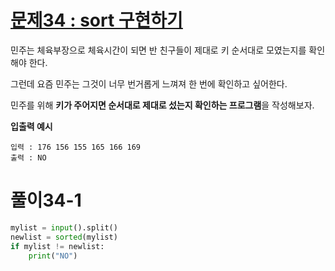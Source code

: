 # [문제34 : sort 구현하기](https://www.notion.so/34-sort-3c7374965a1549d59b17d15c32eba8f5)

민주는 체육부장으로 체육시간이 되면 반 친구들이 제대로 키 순서대로 모였는지를 확인해야 한다.

그런데 요즘 민주는 그것이 너무 번거롭게 느껴져 한 번에 확인하고 싶어한다. 

민주를 위해 **키가 주어지면 순서대로 제대로 섰는지 확인하는 프로그램**을 작성해보자.

**입출력 예시**

    입력 : 176 156 155 165 166 169
    출력 : NO

# 풀이34-1

``` python
mylist = input().split()
newlist = sorted(mylist)
if mylist != newlist:
    print("NO")
```
